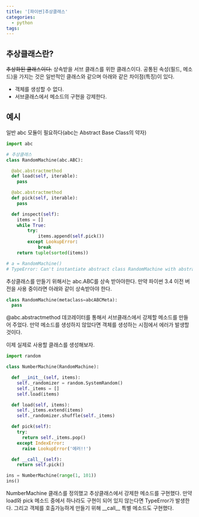 ```yaml
---
title: '[파이썬]추상클래스'
categories:
  - python
tags:
---
```


## 추상클래스란?

~~추상화된 클래스이다.~~ 상속받을 서브 클래스를 위한 클래스이다. 공통된 속성(필드, 메소드)을 가지는 것은 일반적인 클래스와 같으며 아래와 같은 차이점(특징)이 있다.

- 객체를 생성할 수 없다.
- 서브클래스에서 메소드의 구현을 강제한다.

## 예시

일반 abc 모듈이 필요하다(abc는 Abstract Base Class의 약자)

```python
import abc

# 추상클래스
class RandomMachine(abc.ABC):

  @abc.abstractmethod
  def load(self, iterable):
    pass

  @abc.abstractmethod
  def pick(self, iterable):
    pass

  def inspect(self):
    items = []
    while True:
        try:
            items.append(self.pick())
        except LookupError:
            break
    return tuple(sorted(items))

# a = RandomMachine()
# TypeError: Can't instantiate abstract class RandomMachine with abstract methods load, pick
```

추상클래스를 만들기 위해서는 abc.ABC를 상속 받아야한다. 만약 파이썬 3.4 이전 버전을 사용 중이라면 아래와 같이 상속받아야 한다.

```python
class RandomMachine(metaclass=abcABCMeta):
  pass
```

@abc.abstractmethod 데코레이터를 통해서 서브클래스에서 강제할 메소드를 만들어 주었다. 만약 메소드를 생성하지 않았다면 객체를 생성하는 시점에서 에러가 발생할 것이다.

이제 실제로 사용할 클래스를 생성해보자.

```python
import random

class NumberMachine(RandomMachine):

  def __init__(self, items):
    self._randomizer = random.SystemRandom()
    self._items = []
    self.load(items)

  def load(self, items):
    self._items.extend(items)
    self._randomizer.shuffle(self._items)

  def pick(self):
    try:
      return self._items.pop()
    except IndexError:
      raise LookupError('에러!!')

  def __call__(self):
    return self.pick()

ins = NumberMachine(range(1, 101))
ins()
```

NumberMachine 클래스를 정의했고 추상클래스에서 강제한 메소드를 구현했다. 만약 load와 pick 메소드 중에서 하나라도 구현이 되어 있지 않는다면 TypeError가 발생한다. 그리고 객체를 호출가능하게 만들기 위해 \_\_call\_\_ 특별 메소드도 구현했다.
